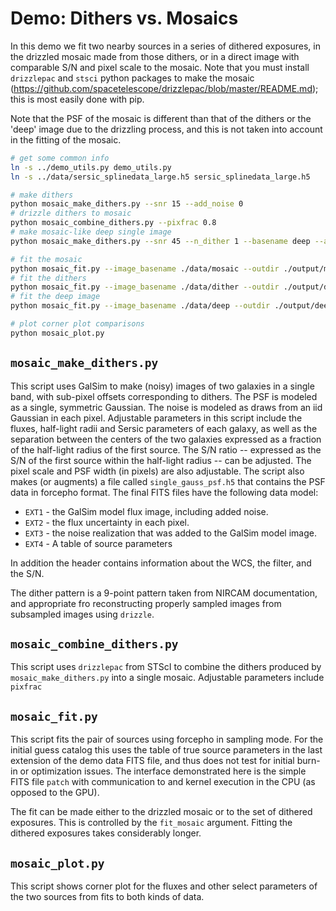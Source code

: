 # Demo: Dithers vs. Mosaics

In this demo we fit two nearby sources in a series of dithered exposures, in the
drizzled mosaic made from those dithers, or in a direct image with comparable
S/N and pixel scale to the mosaic.  Note that you must install `drizzlepac` and
`stsci` python packages to make the mosaic
(https://github.com/spacetelescope/drizzlepac/blob/master/README.md); this is
most easily done with pip.

Note that the PSF of the mosaic is different than that of the dithers or the
'deep' image due to the drizzling process, and this is not taken into account in
the fitting of the mosaic.

```sh
# get some common info
ln -s ../demo_utils.py demo_utils.py
ln -s ../data/sersic_splinedata_large.h5 sersic_splinedata_large.h5

# make dithers
python mosaic_make_dithers.py --snr 15 --add_noise 0
# drizzle dithers to mosaic
python mosaic_combine_dithers.py --pixfrac 0.8
# make mosaic-like deep single image
python mosaic_make_dithers.py --snr 45 --n_dither 1 --basename deep --add_noise 0

# fit the mosaic
python mosaic_fit.py --image_basename ./data/mosaic --outdir ./output/mosaic
# fit the dithers
python mosaic_fit.py --image_basename ./data/dither --outdir ./output/dither
# fit the deep image
python mosaic_fit.py --image_basename ./data/deep --outdir ./output/deep

# plot corner plot comparisons
python mosaic_plot.py
```

## `mosaic_make_dithers.py`

This script uses GalSim to make (noisy) images of two galaxies in a single band,
with sub-pixel offsets corresponding to dithers. The PSF is modeled as a single,
symmetric Gaussian. The noise is modeled as draws from an iid Gaussian in each
pixel. Adjustable parameters in this script include the fluxes, half-light radii
and Sersic parameters of each galaxy, as well as the separation between the
centers of the two galaxies expressed as a fraction of the half-light radius of
the first source. The S/N ratio  -- expressed as the S/N of the first source
within the half-light radius -- can be adjusted. The pixel scale and PSF width
(in pixels) are also adjustable.  The script also makes (or augments) a file
called `single_gauss_psf.h5` that contains the PSF data in forcepho format.  The
final FITS files have the following data model:

* `EXT1` - the GalSim model flux image, including added noise.
* `EXT2` - the flux uncertainty in each pixel.
* `EXT3` - the noise realization that was added to the GalSim model image.
* `EXT4` - A table of source parameters

In addition the header contains information about the WCS, the filter, and the S/N.

The dither pattern is a 9-point pattern taken from NIRCAM documentation, and
appropriate fro reconstructing properly sampled images from subsampled images
using `drizzle`.

## `mosaic_combine_dithers.py`

This script uses `drizzlepac` from STScI to combine the dithers produced by
`mosaic_make_dithers.py` into a single mosaic.  Adjustable parameters include `pixfrac`

## `mosaic_fit.py`

This script fits the pair of sources using forcepho in sampling mode. For the
initial guess catalog this uses the table of true source parameters in the last
extension of the demo data FITS file, and thus does not test for initial burn-in
or optimization issues.  The interface demonstrated here is the simple FITS file
`patch` with communication to and kernel execution in the CPU (as opposed to the
GPU).

The fit can be made either to the drizzled mosaic or to the set of dithered
exposures. This is controlled by the `fit_mosaic` argument.  Fitting the
dithered exposures takes considerably longer.

## `mosaic_plot.py`

This script shows corner plot for the fluxes and other select parameters of the
two sources from fits to both kinds of data.
